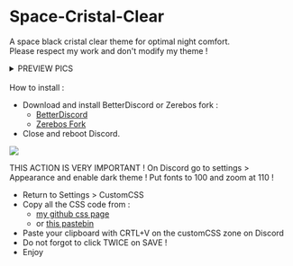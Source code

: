 # Space-Cristal-Clear
A space black cristal clear theme for optimal night comfort.<br>
Please respect my work and don't modify my theme !

<details>
<summary>PREVIEW PICS</summary>
**GAMES**
![](https://puu.sh/AMPeZ.jpg)

**FRIENDS LIST**
![](https://puu.sh/AMPfo.jpg)

**PRIVATE CALL**
![](https://puu.sh/AMPiw.jpg)

**SERVER**
![](https://puu.sh/AMPjo.jpg)

**SERVER CHANNEL SUB-MENU**
![](https://puu.sh/AMPjS.jpg)

**SERVER SEARCH SUB-MENU**
![](https://puu.sh/AMPkh.jpg)

**SERVER SEARCH FINDING SUB-MENU**
![](https://puu.sh/AMPl7.jpg)

**SERVER MENTION SUB-MENU**
![](https://puu.sh/AMPll.jpg)

**SERVER USERS LIST**
![](https://puu.sh/AMPlJ.jpg)

**SERVER PINNED MESSAGES SUB-MENU**
![](https://puu.sh/AMPm7.jpg)

**SERVER CONFIGURATION**
![](https://puu.sh/AMPmE.jpg)

![](https://puu.sh/AMPmR.jpg)

**DISCORD PARAMETERS**
![](https://puu.sh/AMPn5.jpg)

![](https://puu.sh/AMPnm.jpg)

![](https://puu.sh/AMPnI.jpg)

![](https://puu.sh/AMPo4.jpg)

**DETACHED CSS EDITOR**
![](https://puu.sh/AMPoo.jpg)
</details>
<br>
How to install :

- Download and install BetterDiscord or Zerebos fork : 
	- [BetterDiscord][3]
	- [Zerebos Fork][4]
- Close and reboot Discord.

![](https://www.direct-signaletique.com/I-Grande-8075-panneau-de-danger-point-d-exclamation-a14.net.jpg)

THIS ACTION IS VERY IMPORTANT ! On Discord go to settings > Appearance and enable dark theme ! Put fonts to 100 and zoom at 110 !

- Return to Settings > CustomCSS
- Copy all the CSS code from :
	- [my github css page][1]
	- or [this pastebin][2]
- Paste your clipboard with CRTL+V on the customCSS zone on Discord
- Do not forgot to click TWICE on SAVE !
- Enjoy



[1]: https://github.com/DeadWrath/Space-Cristal-Clear/blob/master/Space-Cristal-Clear.css
[2]: https://pastebin.com/5TDXPhE7
[3]: https://betterdiscord.net/home/
[4]: https://github.com/rauenzi/BetterDiscordApp